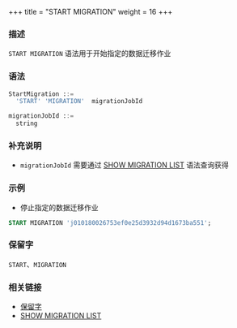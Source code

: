 +++
title = "START MIGRATION"
weight = 16
+++

### 描述

`START MIGRATION` 语法用于开始指定的数据迁移作业

### 语法

```sql
StartMigration ::=
  'START' 'MIGRATION'  migrationJobId 

migrationJobId ::=
  string
```

### 补充说明

- `migrationJobId` 需要通过 [SHOW MIGRATION LIST](/cn/reference/distsql/syntax/ral/migration/show-migration-list/) 语法查询获得

### 示例

- 停止指定的数据迁移作业

```sql
START MIGRATION 'j010180026753ef0e25d3932d94d1673ba551';
```

### 保留字

`START`、`MIGRATION`

### 相关链接

- [保留字](/cn/reference/distsql/syntax/reserved-word/)
- [SHOW MIGRATION LIST](/cn/reference/distsql/syntax/ral/migration/show-migration-list/)